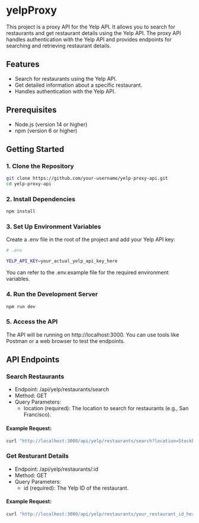 # yelpProxy

This project is a proxy API for the Yelp API. It allows you to search for restaurants and get restaurant details using the Yelp API. The proxy API handles authentication with the Yelp API and provides endpoints for searching and retrieving restaurant details.

## Features

- Search for restaurants using the Yelp API.
- Get detailed information about a specific restaurant.
- Handles authentication with the Yelp API.

## Prerequisites

- Node.js (version 14 or higher)
- npm (version 6 or higher)

## Getting Started

### 1. Clone the Repository

```bash
git clone https://github.com/your-username/yelp-proxy-api.git
cd yelp-proxy-api
```

### 2. Install Dependencies

```bash
npm install
```

### 3. Set Up Environment Variables

Create a .env file in the root of the project and add your Yelp API key:

```bash
# .env

YELP_API_KEY=your_actual_yelp_api_key_here
```

You can refer to the .env.example file for the required environment variables.

### 4. Run the Development Server

```bash
npm run dev
```

### 5. Access the API

The API will be running on http://localhost:3000. You can use tools like Postman or a web browser to test the endpoints.

## API Endpoints

### Search Restaurants

* Endpoint: /api/yelp/restaurants/search
* Method: GET
* Query Parameters:
    * location (required): The location to search for restaurants (e.g., San Francisco).

#### Example Request:

```bash
curl "http://localhost:3000/api/yelp/restaurants/search?location=Stockholm"
```

### Get Resturant Details

* Endpoint: /api/yelp/restaurants/:id
* Method: GET
* Query Parameters:
    * id (required): The Yelp ID of the restaurant.

#### Example Request:

```bash
curl "http://localhost:3000/api/yelp/restaurants/your_restaurant_id_here"
```